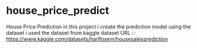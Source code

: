 # house_price_predict
House Price Prediction 
in this project i create the prediction model using the dataset 
i used the  dataset from  kaggle 
dataset URL :- https://www.kaggle.com/datasets/harlfoxem/housesalesprediction
